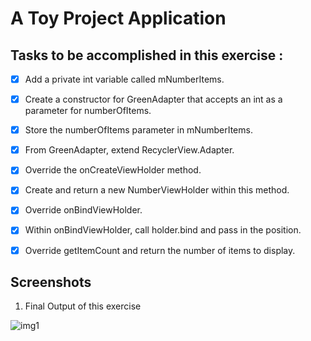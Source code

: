# A Toy Project Application

## Tasks to be accomplished in this exercise :
- [x] Add a private int variable called mNumberItems.
- [x] Create a constructor for GreenAdapter that accepts an int as a parameter for numberOfItems.
- [x] Store the numberOfItems parameter in mNumberItems.
- [x] From GreenAdapter, extend RecyclerView.Adapter<NumberViewHolder>.
- [x] Override the onCreateViewHolder method.
- [x] Create and return a new NumberViewHolder within this method.
- [x] Override onBindViewHolder.
- [x] Within onBindViewHolder, call holder.bind and pass in the position.
- [x] Override getItemCount and return the number of items to display.


## Screenshots
1. Final Output of this exercise

![img1](https://github.com/kuluruvineeth/CoreAndroidConcepts/blob/FavoriteToys/RecyclerViewAdapter/Screenshots/img.png)